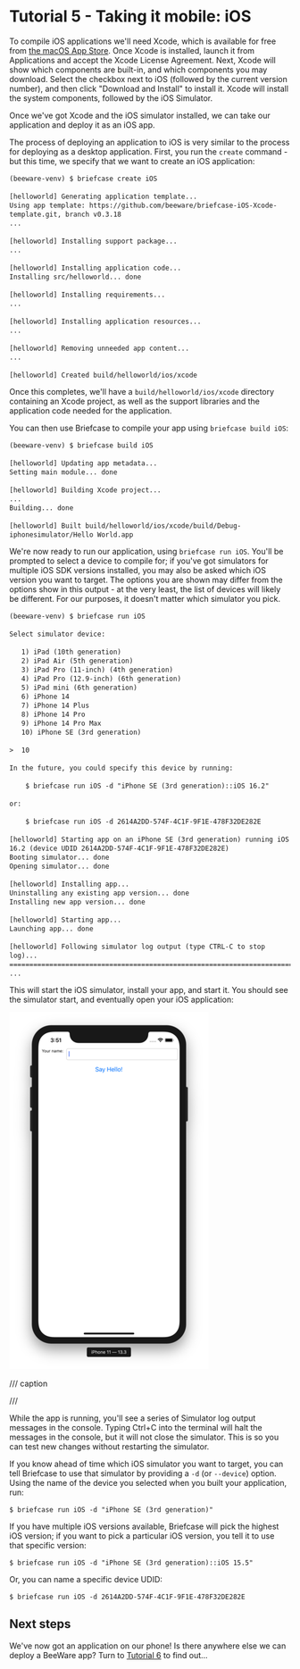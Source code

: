 # Tutorial 5 - Taking it mobile: iOS

To compile iOS applications we'll need Xcode, which is available for
free from [the macOS App
Store](https://apps.apple.com/au/app/xcode/id497799835?mt=12). Once
Xcode is installed, launch it from Applications and accept the Xcode
License Agreement. Next, Xcode will show which components are built-in,
and which components you may download. Select the checkbox next to iOS
(followed by the current version number), and then click "Download and
Install" to install it. Xcode will install the system components,
followed by the iOS Simulator.

Once we've got Xcode and the iOS simulator installed, we can take our
application and deploy it as an iOS app.

The process of deploying an application to iOS is very similar to the
process for deploying as a desktop application. First, you run the
`create` command - but this time, we specify that we want to create an
iOS application:

```console
(beeware-venv) $ briefcase create iOS

[helloworld] Generating application template...
Using app template: https://github.com/beeware/briefcase-iOS-Xcode-template.git, branch v0.3.18
...

[helloworld] Installing support package...
...

[helloworld] Installing application code...
Installing src/helloworld... done

[helloworld] Installing requirements...
...

[helloworld] Installing application resources...
...

[helloworld] Removing unneeded app content...
...

[helloworld] Created build/helloworld/ios/xcode
```

Once this completes, we'll have a `build/helloworld/ios/xcode` directory
containing an Xcode project, as well as the support libraries and the
application code needed for the application.

You can then use Briefcase to compile your app using
`briefcase build iOS`:

```console
(beeware-venv) $ briefcase build iOS

[helloworld] Updating app metadata...
Setting main module... done

[helloworld] Building Xcode project...
...
Building... done

[helloworld] Built build/helloworld/ios/xcode/build/Debug-iphonesimulator/Hello World.app
```

We're now ready to run our application, using `briefcase run iOS`.
You'll be prompted to select a device to compile for; if you've got
simulators for multiple iOS SDK versions installed, you may also be
asked which iOS version you want to target. The options you are shown
may differ from the options show in this output - at the very least, the
list of devices will likely be different. For our purposes, it doesn't
matter which simulator you pick.

```console
(beeware-venv) $ briefcase run iOS

Select simulator device:

   1) iPad (10th generation)
   2) iPad Air (5th generation)
   3) iPad Pro (11-inch) (4th generation)
   4) iPad Pro (12.9-inch) (6th generation)
   5) iPad mini (6th generation)
   6) iPhone 14
   7) iPhone 14 Plus
   8) iPhone 14 Pro
   9) iPhone 14 Pro Max
   10) iPhone SE (3rd generation)

>  10

In the future, you could specify this device by running:

    $ briefcase run iOS -d "iPhone SE (3rd generation)::iOS 16.2"

or:

    $ briefcase run iOS -d 2614A2DD-574F-4C1F-9F1E-478F32DE282E

[helloworld] Starting app on an iPhone SE (3rd generation) running iOS 16.2 (device UDID 2614A2DD-574F-4C1F-9F1E-478F32DE282E)
Booting simulator... done
Opening simulator... done

[helloworld] Installing app...
Uninstalling any existing app version... done
Installing new app version... done

[helloworld] Starting app...
Launching app... done

[helloworld] Following simulator log output (type CTRL-C to stop log)...
===========================================================================
...
```

This will start the iOS simulator, install your app, and start it. You
should see the simulator start, and eventually open your iOS
application:

![Hello World Tutorial 5 window, on iOS](../../images/iOS/tutorial-5.png)

/// caption

///

While the app is running, you'll see a series of Simulator log output
messages in the console. Typing Ctrl+C into the terminal will halt the
messages in the console, but it will not close the simulator. This is so
you can test new changes without restarting the simulator.

If you know ahead of time which iOS simulator you want to target, you
can tell Briefcase to use that simulator by providing a `-d` (or
`--device`) option. Using the name of the device you selected when you
built your application, run:

```console
$ briefcase run iOS -d "iPhone SE (3rd generation)"
```

If you have multiple iOS versions available, Briefcase will pick the
highest iOS version; if you want to pick a particular iOS version, you
tell it to use that specific version:

```console
$ briefcase run iOS -d "iPhone SE (3rd generation)::iOS 15.5"
```

Or, you can name a specific device UDID:

```console
$ briefcase run iOS -d 2614A2DD-574F-4C1F-9F1E-478F32DE282E
```

## Next steps

We've now got an application on our phone! Is there anywhere else we can
deploy a BeeWare app? Turn to [Tutorial 6](../tutorial-6.md) to find out...

